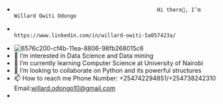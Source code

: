 -                                                   Hi there👋, I’m Willard Owiti Odongo
-                                                   https://www.linkedin.com/in/willard-owiti-5a057423a/
-  ![6576c200-cf4b-11ea-8806-98fb268015c6](https://user-images.githubusercontent.com/104354920/218699096-b77af483-0c84-47c6-85c8-c26d5c882137.gif) 
- 👀 I’m interested in Data Science and Data mining
- 🌱 I’m currently learning Computer Science at University of Nairobi
- 💞️ I’m looking to collaborate on Python and its powerful structures
- 📫 How to reach me Phone Number: +254742294851/+254738242310
                      Email:willard.odongo10@gmail.com
-
